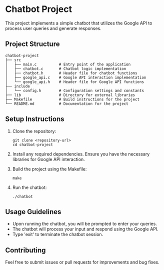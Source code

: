 # Chatbot Project

This project implements a simple chatbot that utilizes the Google API to process user queries and generate responses.

## Project Structure

```
chatbot-project
├── src
│   ├── main.c          # Entry point of the application
│   ├── chatbot.c       # Chatbot logic implementation
│   ├── chatbot.h       # Header file for chatbot functions
│   ├── google_api.c    # Google API interaction implementation
│   └── google_api.h    # Header file for Google API functions
├── include
│   └── config.h        # Configuration settings and constants
├── lib                 # Directory for external libraries
├── Makefile            # Build instructions for the project
└── README.md           # Documentation for the project
```

## Setup Instructions

1. Clone the repository:
   ```
   git clone <repository-url>
   cd chatbot-project
   ```

2. Install any required dependencies. Ensure you have the necessary libraries for Google API interaction.

3. Build the project using the Makefile:
   ```
   make
   ```

4. Run the chatbot:
   ```
   ./chatbot
   ```

## Usage Guidelines

- Upon running the chatbot, you will be prompted to enter your queries.
- The chatbot will process your input and respond using the Google API.
- Type 'exit' to terminate the chatbot session.

## Contributing

Feel free to submit issues or pull requests for improvements and bug fixes.